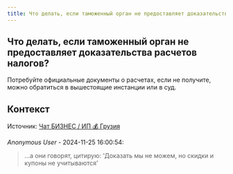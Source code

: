 ```yaml
---
title: Что делать, если таможенный орган не предоставляет доказательства расчетов налогов?
---
```


## Что делать, если таможенный орган не предоставляет доказательства расчетов налогов?

Потребуйте официальные документы о расчетах, если не получите, можно обратиться в вышестоящие инстанции или в суд.

## Контекст

Источник: [Чат БИЗНЕС / ИП 💰 Грузия](https://t.me/ip_ge)

_Anonymous User_ - 2024-11-25 16:00:54:

> ...а они говорят, цитирую: 'Доказать мы не можем, но скидки и купоны не учитываются'
